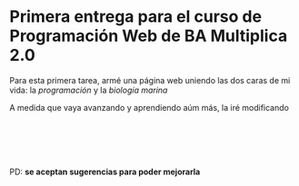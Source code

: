 <h1> Primera entrega para el curso de Programación Web de BA Multiplica 2.0 </h1>
  <p> Para esta primera tarea, armé una página web uniendo las dos caras de mi vida: la <i> programación </i> y la <i> biología marina </i></p>
  <p> A medida que vaya avanzando y aprendiendo aúm más, la iré modificando </p>
  <br>
  <br>
  <br>
  <br>
  <p> PD: <b> se aceptan sugerencias para poder mejorarla </b>
